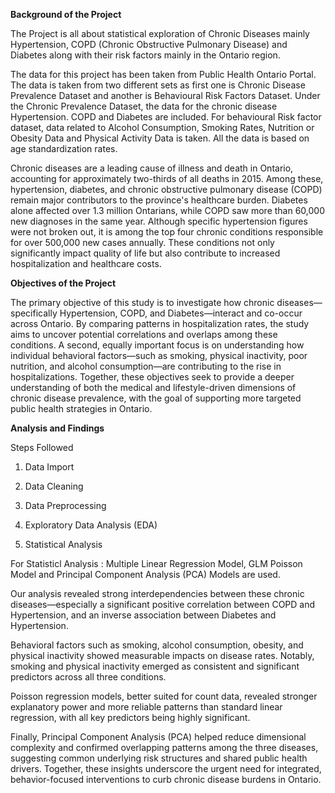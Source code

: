 **Background of the Project**

The Project is all about statistical exploration of Chronic Diseases mainly Hypertension, COPD (Chronic Obstructive Pulmonary Disease) and Diabetes along with their risk factors mainly in the Ontario region.

The data for this project has been taken from Public Health Ontario Portal. The data is taken from two different sets as first one is Chronic Disease Prevalence Dataset and another is Behavioural Risk Factors Dataset. Under the Chronic Prevalence Dataset, the data for the chronic disease Hypertension. COPD and Diabetes are included. For behavioural Risk factor dataset, data related to Alcohol Consumption, Smoking Rates, Nutrition or Obesity Data and Physical Activity Data is taken. All the data is based on age standardization rates.

Chronic diseases are a leading cause of illness and death in Ontario, accounting for approximately two-thirds of all deaths in 2015. Among these, hypertension, diabetes, and chronic obstructive pulmonary disease (COPD) remain major contributors to the province's healthcare burden. Diabetes alone affected over 1.3 million Ontarians, while COPD saw more than 60,000 new diagnoses in the same year. Although specific hypertension figures were not broken out, it is among the top four chronic conditions responsible for over 500,000 new cases annually. These conditions not only significantly impact quality of life but also contribute to increased hospitalization and healthcare costs.

**Objectives of the Project**

The primary objective of this study is to investigate how chronic diseases—specifically Hypertension, COPD, and Diabetes—interact and co-occur across Ontario. By comparing patterns in hospitalization rates, the study aims to uncover potential correlations and overlaps among these conditions. A second, equally important focus is on understanding how individual behavioral factors—such as smoking, physical inactivity, poor nutrition, and alcohol consumption—are contributing to the rise in hospitalizations. Together, these objectives seek to provide a deeper understanding of both the medical and lifestyle-driven dimensions of chronic disease prevalence, with the goal of supporting more targeted public health strategies in Ontario.

**Analysis and Findings**

Steps Followed

  1. Data Import
  
  2. Data Cleaning
  
  3. Data Preprocessing
  
  4. Exploratory Data Analysis (EDA) 
  
  5. Statistical Analysis
  
For Statisticl Analysis : Multiple Linear Regression Model, GLM Poisson Model and Principal Component Analysis (PCA) Models are used.

Our analysis revealed strong interdependencies between these chronic diseases—especially a significant positive correlation between COPD and Hypertension, and an inverse association between Diabetes and Hypertension.

Behavioral factors such as smoking, alcohol consumption, obesity, and physical inactivity showed measurable impacts on disease rates. Notably, smoking and physical inactivity emerged as consistent and significant predictors across all three conditions.

Poisson regression models, better suited for count data, revealed stronger explanatory power and more reliable patterns than standard linear regression, with all key predictors being highly significant.

Finally, Principal Component Analysis (PCA) helped reduce dimensional complexity and confirmed overlapping patterns among the three diseases, suggesting common underlying risk structures and shared public health drivers. Together, these insights underscore the urgent need for integrated, behavior-focused interventions to curb chronic disease burdens in Ontario.

